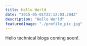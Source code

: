 ```yaml
---
title: Hello World
date: "2015-05-01T22:12:03.284Z"
description: "Hello World"
featuredImage: "./profile_pic.jpg"
---
```


Hello technical blogs coming soon!.